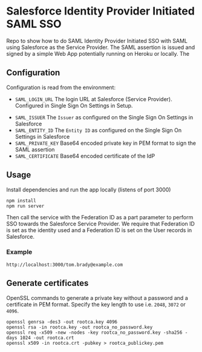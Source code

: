 # Salesforce Identity Provider Initiated SAML SSO #
Repo to show how to do SAML Identity Provider Initiated SSO with SAML using Salesforce as the Service Provider. The SAML assertion is issued and signed by a simple Web App potentially running on Heroku or locally. The 

## Configuration ##
Configuration is read from the environment:
- `SAML_LOGIN_URL` The login URL at Salesforce (Service Provider). Configured in Single Sign On Settings in Setup. 
* `SAML_ISSUER` The `Issuer` as configured on the Single Sign On Settings in Salesforce
* `SAML_ENTITY_ID` The `Entity ID` as configured on the Single Sign On Settings in Salesforce
* `SAML_PRIVATE_KEY` Base64 encoded private key in PEM format to sign the SAML assertion
* `SAML_CERTIFICATE` Base64 encoded certificate of the IdP 

## Usage ##
Install dependencies and run the app locally (listens of port 3000)
```
npm install
npm run server
```

Then call the service with the Federation ID as a part parameter to perform SSO towards the Salesforce Service Provider. We require that Federation ID is set as the identity used and a Federation ID is set on the User records in Salesforce. 

### Example ###
```
http://localhost:3000/tom.brady@example.com
```

## Generate certificates ##
OpenSSL commands to generate a private key without a password and a certificate in PEM format. Specify the key length to use i.e. `2048`, `3072` or `4096`.
```
openssl genrsa -des3 -out rootca.key 4096
openssl rsa -in rootca.key -out rootca_no_password.key
openssl req -x509 -new -nodes -key rootca_no_password.key -sha256 -days 1024 -out rootca.crt
openssl x509 -in rootca.crt -pubkey > rootca_publickey.pem
```
